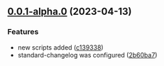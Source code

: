 ## [0.0.1-alpha.0](https://github.com/spectorai/example-release/compare/2b60ba7c40656f238903c69cd4ec82bac05bfcee...v0.0.1-alpha.0) (2023-04-13)


### Features

* new scripts added ([c139338](https://github.com/spectorai/example-release/commit/c13933855b096ae60faeb14ee77c31f8444eea04))
* standard-changelog was configured ([2b60ba7](https://github.com/spectorai/example-release/commit/2b60ba7c40656f238903c69cd4ec82bac05bfcee))



